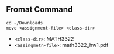 ## Fromat Command

```
cd ~/Downloads
move <assignment-file> <class-dir>
```

- `<class-dir>`: MATH3322
- `<assingmetn-file>`: math3322_hw1.pdf
